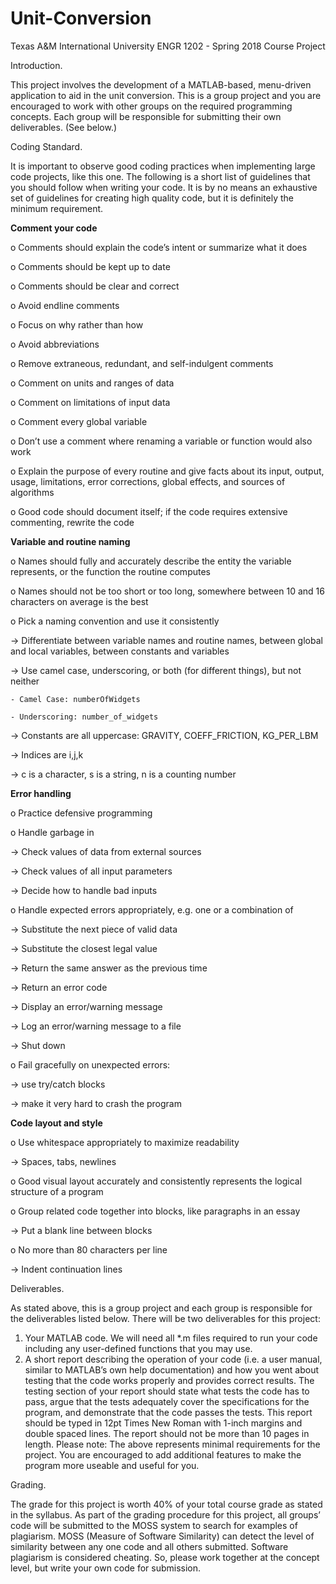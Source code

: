 # Unit-Conversion
Texas A&M International University
ENGR 1202 - Spring 2018
Course Project

Introduction.

This project involves the development of a MATLAB-based, menu-driven application to aid in the unit conversion. This is a group project and you are encouraged to work with other groups on the required programming concepts. Each group will be responsible for submitting their own deliverables. (See below.)

Coding Standard.

It is important to observe good coding practices when implementing large code projects, like this one. The following is a short list of guidelines that you should follow when writing your code. It is by no means an exhaustive set of guidelines for creating high quality code, but it is definitely the minimum requirement.

**Comment your code**

o Comments should explain the code’s intent or summarize what it does

o Comments should be kept up to date

o Comments should be clear and correct

o Avoid endline comments

o Focus on why rather than how

o Avoid abbreviations

o Remove extraneous, redundant, and self-indulgent comments

o Comment on units and ranges of data

o Comment on limitations of input data

o Comment every global variable

o Don’t use a comment where renaming a variable or function would also work

o Explain the purpose of every routine and give facts about its input, output, usage, limitations, error corrections, global effects, and sources of algorithms

o Good code should document itself; if the code requires extensive commenting, rewrite the code

**Variable and routine naming**

o Names should fully and accurately describe the entity the variable represents, or the function the routine computes

o Names should not be too short or too long, somewhere between 10 and 16 characters on average is the best

o Pick a naming convention and use it consistently

  -> Differentiate between variable names and routine names, between global and local variables, between constants and variables
  
  -> Use camel case, underscoring, or both (for different things), but not neither
  
    - Camel Case: numberOfWidgets
    
    - Underscoring: number_of_widgets
    
  -> Constants are all uppercase: GRAVITY, COEFF_FRICTION, KG_PER_LBM
  
  -> Indices are i,j,k
  
  -> c is a character, s is a string, n is a counting number
  
**Error handling**

o Practice defensive programming

o Handle garbage in

  -> Check values of data from external sources
  
  -> Check values of all input parameters
  
  -> Decide how to handle bad inputs
  
o Handle expected errors appropriately, e.g. one or a combination of

  -> Substitute the next piece of valid data
  
  -> Substitute the closest legal value
  
  -> Return the same answer as the previous time
  
  -> Return an error code
  
  -> Display an error/warning message
  
  -> Log an error/warning message to a file
  
  -> Shut down
  
o Fail gracefully on unexpected errors:

  -> use try/catch blocks
  
  -> make it very hard to crash the program
  
**Code layout and style**

o Use whitespace appropriately to maximize readability

  -> Spaces, tabs, newlines
  
o Good visual layout accurately and consistently represents the logical structure of a program

o Group related code together into blocks, like paragraphs in an essay

  -> Put a blank line between blocks
  
o No more than 80 characters per line

  -> Indent continuation lines

Deliverables.

As stated above, this is a group project and each group is responsible for the deliverables listed below.
There will be two deliverables for this project:
1. Your MATLAB code. We will need all *.m files required to run your code including any user-defined functions that you may use.
2. A short report describing the operation of your code (i.e. a user manual, similar to MATLAB’s own help documentation) and how you went about testing that the code works properly and provides correct results. The testing section of your report should state what tests the code has to pass, argue that the tests adequately cover the specifications for the program, and demonstrate that the code passes the tests. This report should be typed in 12pt Times New
Roman with 1-inch margins and double spaced lines. The report should not be more than 10 pages in length.
Please note: The above represents minimal requirements for the project. You are encouraged to add additional features to make the program more useable and useful for you.

Grading.

The grade for this project is worth 40% of your total course grade as stated in the syllabus.
As part of the grading procedure for this project, all groups’ code will be submitted to the MOSS system to search for examples of plagiarism. MOSS (Measure of Software Similarity) can detect the level of similarity between any one code and all others submitted. Software plagiarism is considered cheating. So, please work together at the concept level, but write your own code for submission.
